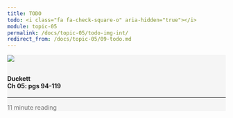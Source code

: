 ```yaml
---
title: TODO
todo: <i class="fa fa-check-square-o" aria-hidden="true"></i>
module: topic-05
permalink: /docs/topic-05/todo-img-int/
redirect_from: /docs/topic-05/09-todo.md
---
```


<div class="row text-center">
    <div class="col-lg-4">
        <div class="bs-component">
          <div class="list-group">
              <div class="list-group-item" style="background-color: #F5F5F5">
                <img src="../img/hw-icon-duckett.svg" style="max-height: 100px; margin: auto; margin-bottom: 10px;" />
                  <h4 class="list-group-item-heading">Duckett<br />Ch 05: pgs 94-119</h4>
                  <hr>
                  <p class="list-group-item-text" style="color: #777;"><i class="fa fa-clock-o" aria-hidden="true"></i> 11 minute reading</p>
              </div>
            </div>
        </div>
    </div>
</div>
